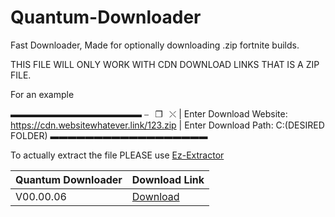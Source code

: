 # Quantum-Downloader
Fast Downloader, Made for optionally downloading .zip fortnite builds.


THIS FILE WILL ONLY WORK WITH CDN DOWNLOAD LINKS THAT IS A ZIP FILE.

For an example

▬▬▬▬▬▬▬▬▬▬▬▬▬▬▬ ⎯⠀❐⠀⤬
| Enter Download Website: https://cdn.websitewhatever.link/123.zip
| Enter Download Path: C:\(DESIRED FOLDER)
▬▬▬▬▬▬▬▬▬▬▬▬▬▬▬▬▬▬

To actually extract the file PLEASE use [Ez-Extractor](https://github.com/Drixxytec/Ez-Extractor)

| Quantum Downloader | Download Link |
|-------------------|----------------|
| V00.00.06 | [Download](tbd)
